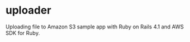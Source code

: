 uploader
========

Uploading file to Amazon S3 sample app with Ruby on Rails 4.1 and AWS SDK for Ruby.
